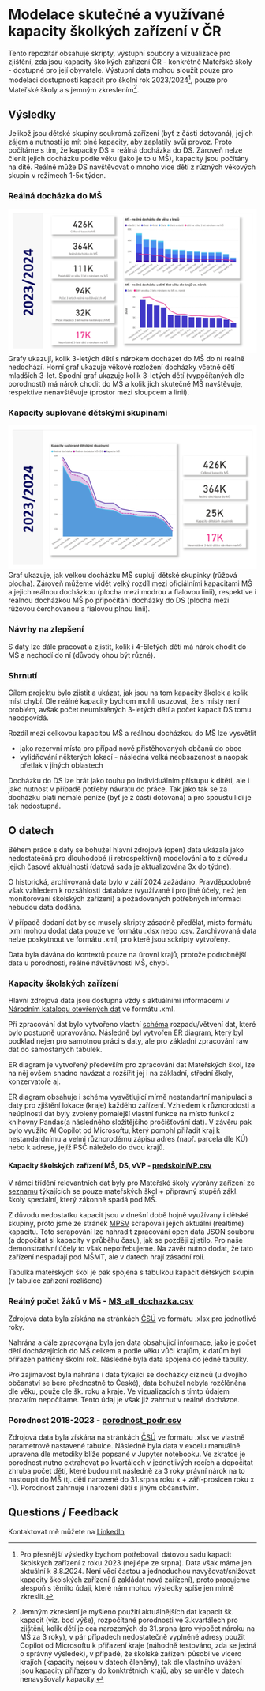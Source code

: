 # Modelace skutečné a využívané kapacity školkých zařízení v ČR

Tento repozitář obsahuje skripty, výstupní soubory a vizualizace pro zjištění, zda jsou kapacity školkých zařízení ČR - konkrétně Mateřské školy - dostupné pro její obyvatele. Výstupní data mohou sloužit pouze pro modelaci dostupnosti kapacit pro školní rok 2023/2024[^1], pouze pro Mateřské školy a s jemným zkreslením[^2].

[^1]: Pro přesnější výsledky bychom potřebovali datovou sadu kapacit školských zařízení z roku 2023 (nejlépe ze srpna). Data však máme jen aktuální k 8.8.2024. Není věcí častou a jednoduchou navyšovat/snižovat kapacity školských zařízení (i zakládat nová zařízení), proto pracujeme alespoň s těmito údaji, které nám mohou výsledky spíše jen mírně zkreslit.   

[^2]: Jemným zkreslení je myšleno použití aktuálnějších dat kapacit šk. kapacit (viz. bod výše), rozpočítané porodnosti ve 3.kvartálech pro zjištění, kolik dětí je cca narozených do 31.srpna (pro výpočet nároku na MŠ za 3 roky), v pár případech nedostatečně vyplněné adresy použit Copilot od Microsoftu k přiřazení kraje (náhodně testováno, zda se jedná o správný výsledek), v případě, že školské zařízení působí ve vícero krajích (kapacity nejsou v datech členěny), tak dle vlastního uvážení jsou kapacity přiřazeny do konktrétních krajů, aby se uměle v datech nenavyšovaly kapacity. 

## Výsledky
Jelikož jsou dětské skupiny soukromá zařízení (byť z části dotovaná), jejich zájem a nutností je mít plné kapacity, aby zaplatily svůj provoz. Proto počítáme s tím, že kapacity DS = reálná docházka do DS. Zároveň nelze členit jejich docházku podle věku (jako je to u MŠ), kapacity jsou počítány na dítě. Reálně může DS navštěvovat o mnoho více dětí z různých věkových skupin v režimech 1-5x týden.

### Reálná docházka do MŠ
![Reálná docházka MŠ](output_files/images/realna_dochazka_MS.jpg)
Grafy ukazují, kolik 3-letých dětí s nárokem docházet do MŠ do ní reálně nedochází. Horní graf ukazuje věkové rozložení docházky včetně dětí mladších 3-let. Spodní graf ukazuje kolik 3-letých dětí (vypočítaných dle porodnosti) má nárok chodit do MŠ a kolik jich skutečně MŠ navštěvuje, respektive nenavštěvuje (prostor mezi sloupcem a linií). 

### Kapacity suplované dětskými skupinami
![Reálná docházka MŠ](output_files/images/suplovane_kapacity_MS.jpg)
Graf ukazuje, jak velkou docházku MŠ suplují dětské skupinky (růžová plocha). Zároveň můžeme vidět velký rozdíl mezi oficiálními kapacitami MŠ a jejich reálnou docházkou (plocha mezi modrou a fialovou linií), respektive i reálnou docházkou MŠ po připočítání docházky do DS (plocha mezi růžovou čerchovanou a fialovou plnou liníí).  

### Návrhy na zlepšení 
S daty lze dále pracovat a zjistit, kolik i 4-5letých dětí má nárok chodit do MŠ a nechodí do ní (důvody ohou být různé).

### Shrnutí
Cílem projektu bylo zjistit a ukázat, jak jsou na tom kapacity školek a kolik míst chybí. Dle reálné kapacity bychom mohli usuzovat, že s místy není problém, avšak počet neumístěných 3-letých dětí a počet kapacit DS tomu neodpovídá.  

Rozdíl mezi celkovou kapacitou MŠ a reálnou docházkou do MŠ lze vysvětlit 
- jako rezervní místa pro případ nově přistěhovaných občanů do obce
- vylidňování některých lokací - následná velká neobsazenost a naopak přetlak v jiných oblastech

Docházku do DS lze brát jako touhu po individuálním přístupu k dítěti, ale i jako nutnost v případě potřeby návratu do práce. Tak jako tak se za docházku platí nemalé peníze (byť je z části dotovaná) a pro spoustu lidí je tak nedostupná. 

## O datech
Během práce s daty se bohužel hlavní zdrojová (open) data ukázala jako nedostatečná pro dlouhodobé (i retrospektivní) modelování a to z důvodu jejich časové aktuálnosti (datová sada je aktualizována 3x do týdne). 

O historická, archivovaná data bylo v září 2024 zažádáno. Pravděpodobně však vzhledem k rozsáhlosti databáze (využívané i pro jiné účely, než jen monitorování školských zařízení) a požadovaných potřebných informací nebudou data dodána. 

V případě dodaní dat by se musely skripty zásadně předělat, místo formátu .xml mohou dodat data pouze ve formátu .xlsx nebo .csv.  Zarchivovaná data nelze poskytnout ve formátu .xml, pro které jsou sckripty vytvořeny. 

Data byla dávána do kontextů pouze na úrovni krajů, protože podrobnější data u porodnosti, reálné návštěvnosti MŠ, chybí. 

### Kapacity školských zařízení
Hlavní zdrojová data jsou dostupná vždy s aktuálními informacemi v [Národním katalogu otevřených dat](https://data.gov.cz/datov%C3%A1-sada?iri=https%3A%2F%2Fdata.gov.cz%2Fzdroj%2Fdatov%C3%A9-sady%2F00022985%2F63989c80e16fc31c77e23ab529c76b52#str%C3%A1nka-nenalezena) ve formátu .xml.

Při zpracování dat bylo vytvořeno vlastní [schéma](schemas_diagrams/diagram_dat_skol.jpeg) rozpadu/větvení dat, které bylo postupně upravováno.
Následně byl vytvořen [ER diagram](schemas_diagrams/ERD_tabulky.jpeg), který byl podklad nejen pro samotnou práci s daty, ale pro základní zpracování raw dat do samostaných tabulek. 

ER diagram je vytvořený především pro zpracování dat Mateřských škol, lze na něj ovšem snadno navázat a rozšířit jej i na základní, střední školy, konzervatoře aj. 

ER diagram obsahuje i schéma vysvětlující mírně nestandartní manipulaci s daty pro zjištění lokace (kraje) každého zařízení. Vzhledem k různorodosti a neúplnosti dat byly zvoleny pomalejší vlastní funkce na místo funkcí z knihovny Pandas(a následného složitějšího pročišťování dat). V závěru pak bylo využito AI Copilot od Microsoftu, který pomohl přiřadit kraj k nestandardnímu a velmi různorodému zápisu adres (např. parcela dle KÚ) nebo k adrese, jejíž PSČ náleželo do dvou krajů. 

#### Kapacity školských zařízení MŠ, DS, vVP - [predskolniVP.csv](output_files/predskolniVP.csv)
V rámci třídění relevantních dat byly pro Mateřské školy vybrány zařízení ze [seznamu](zarizeni_dokumentace.txt) týkajících se pouze mateřských škol + přípravný stupěň zákl. školy speciální, který zákonně spadá pod MŠ. 

Z důvodu nedostatku kapacit jsou v dnešní době hojně využívany i dětské skupiny, proto jsme ze stránek [MPSV](https://evidence.mpsv.cz/eEDS/index.php?list) scrapovali jejich aktuální (realtime) kapacitu. Toto scrapování lze nahradit zpracování open data JSON souboru (a dopočítat si kapacity v průběhu času), jak se později zjistilo. Pro naše demonstrativní účely to však nepotřebujeme. Na závěr nutno dodat, že tato zařízení nespadají pod MŠMT, ale v datech hrají zásadní roli. 

Tabulka mateřských škol je pak spojena s tabulkou kapacit dětských skupin (v tabulce zařízení rozlišeno)

### Reálný počet žáků v Mš - [MS_all_dochazka.csv](output_files/MS_all_dochazka.csv)
Zdrojová data byla získána na stránkách [ČSÚ](https://csu.gov.cz/) ve formátu .xlsx pro jednotlivé roky. 

Nahrána a dále zpracována byla jen data obsahující informace, jako je počet dětí docházejících do MŠ celkem a podle věku vůči krajům, k datům byl přiřazen patříčný školní rok. Následně byla data spojena do jedné tabulky.

Pro zajímavost byla nahrána i data týkající se docházky cizinců (u dvojího občanství se bere přednostně to České), data bohužel nebyla rozčlěněna dle věku, použe dle šk. roku a kraje. Ve vizualizacích s tímto údajem prozatím nepočítáme. Tento údaj je však již zahrnut v reálné docházce. 

### Porodnost 2018-2023 - [porodnost_podr.csv](output_files/porodnost_podr.csv)
Zdrojová data byla získána na stránkách [ČSÚ](https://csu.gov.cz/) ve formátu .xlsx ve vlastně parametrově nastavené tabulce. Následně byla data v excelu manuálně upravena dle metodiky blíže popsané v Jupyter notebooku. Ve zkratce je porodnost nutno extrahovat po kvartálech v jednotlivých rocích a dopočítat zhruba počet dětí, které budou mít následně za 3 roky právní nárok na to nastoupit do MŠ (tj. děti narozené do 31.srpna roku x + září-prosicen roku x -1). Porodnost zahrnuje i narození dětí s jiným občanstvím. 

## Questions / Feedback
Kontaktovat mě můžete na [LinkedIn](https://www.linkedin.com/in/klarabek/)